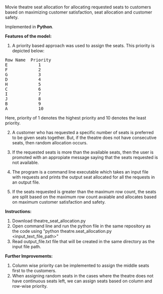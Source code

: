 Movie theatre seat allocation for allocating requested seats to customers based on maximizing customer satisfaction, seat allocation and customer safety. 

Implemented in **Python**. 

**Features of the model:**
1. A priority based approach was used to assign the seats. This priority is depicted below: 
<pre>
Row Name  Priority 
E            1
F            2
G            3
D            4
H            5
C            6
I            7
J            8
B            9
A            10
</pre>
Here, priority of 1 denotes the highest priority and 10 denotes the least priority. 

2. A customer who has requested a specific number of seats is preferred to be given seats together. But, if the theatre does not have consecutive seats, then random allocation occurs. 

3. If the requested seats is more than the available seats, then the user is promoted with an appropiate message saying that the seats requested is not available. 

4. The program is a command line executable which takes an input file with requests and prints the output seat allocated for all the requests in an output file. 

5. If the seats requested is greater than the maximum row count, the seats are split based on the maximum row count avaiable and allocates based on maximum customer satisfaction and safety. 

**Instructions:**

1. Download theatre_seat_allocation.py
2. Open command line and run the python file in the same repository as the code using "python theatre.seat_allocation.py <input_text_file_path>"
4. Read output_file.txt file that will be created in the same directory as the input file path. 

**Further Improvements:**
1. Column wise priority can be implemented to assign the middle seats first to the customers. 
2. When assigning random seats in the cases where the theatre does not have continuous seats left, we can assign seats based on column and row-wise priority. 

